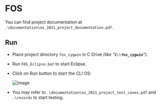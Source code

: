 # FOS

You can find project documentation at `.\documentation\os_2021_project_documentation.pdf`.

## Run
- Place project directory `fos_cygwin` in C Drive *(like "**`C:\fos_cygwin`**")*.
- Run `FOS_Eclipse.bat` to start Eclipse.
- Click on Run button to start the CLI OS:

    ![image](https://github.com/user-attachments/assets/b1cd2069-b04c-450c-b960-122e3a75e82b)

- You may refer to `.\documentation\os_2021_project_test_cases.pdf` and `.\records` to start testing.
